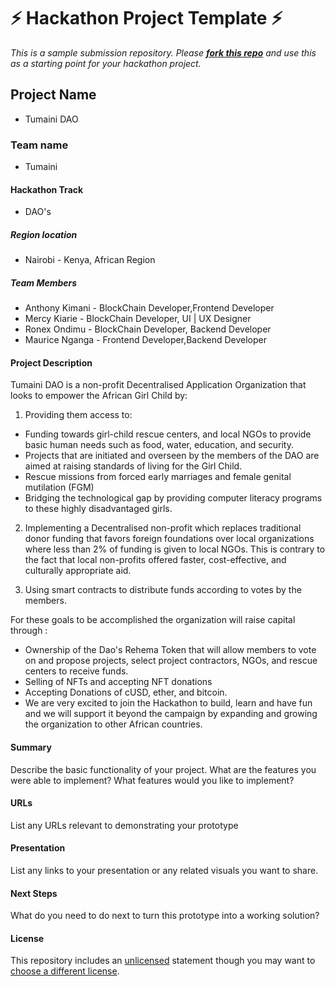 
# ⚡ Hackathon Project Template ⚡
_This is a sample submission repository.
Please [__fork this repo__](https://help.github.com/articles/fork-a-repo/) and use this as a starting point for your hackathon project._

## Project Name
- Tumaini DAO
### Team name
- Tumaini
#### Hackathon Track
- DAO's
##### Region location
- Nairobi - Kenya, African Region
##### Team Members
- Anthony Kimani - BlockChain Developer,Frontend Developer
- Mercy Kiarie   - BlockChain Developer, UI | UX Designer
- Ronex Ondimu   - BlockChain Developer, Backend Developer
- Maurice Nganga - Frontend Developer,Backend Developer

#### Project Description

Tumaini DAO is a non-profit Decentralised Application Organization that looks to empower the African Girl Child by:

1. Providing them access to:

- Funding towards girl-child rescue centers, and local NGOs to provide basic human needs such as food, water, education, and security.
- Projects that are initiated and overseen by the members of the DAO are aimed at raising standards of living for the Girl Child.
- Rescue missions from forced early marriages and female genital mutilation (FGM)
- Bridging the technological gap by providing computer literacy programs to these highly disadvantaged girls.
2. Implementing a Decentralised non-profit which replaces traditional donor funding that favors foreign foundations over local organizations where less than 2% of funding is given to local NGOs. This is contrary to the fact that local non-profits offered faster, cost-effective, and culturally appropriate aid. 

3. Using smart contracts to distribute funds according to votes by the members.

For these goals to be accomplished the organization will raise capital through :

- Ownership of the Dao's  Rehema Token that will allow members to vote on and propose projects, select project contractors, NGOs, and rescue centers to receive funds. 
- Selling of NFTs and accepting NFT donations
- Accepting Donations of cUSD, ether, and bitcoin.
- We are very excited to join the Hackathon to build, learn and have fun and we will support it beyond the campaign by expanding and growing the organization to other African countries.

#### Summary
Describe the basic functionality of your project. What are the features you were able to implement? What features would you like to implement?

#### URLs
List any URLs relevant to demonstrating your prototype

#### Presentation
List any links to your presentation or any related visuals you want to share.

#### Next Steps
What do you need to do next to turn this prototype into a working solution?

#### License
This repository includes an [unlicensed](http://unlicense.org/) statement though you may want to [choose a different license](https://choosealicense.com/).
